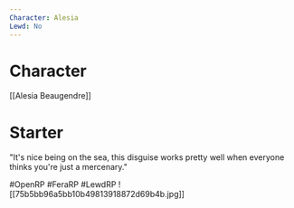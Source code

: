 ```yaml
---
Character: Alesia
Lewd: No
---
```

# Character
[[Alesia Beaugendre]]

# Starter
"It's nice being on the sea, this disguise works pretty well when everyone thinks you're just a mercenary."  

#OpenRP #FeraRP #LewdRP 
![[75b5bb96a5bb10b49813918872d69b4b.jpg]]